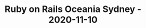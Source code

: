 ---
layout: post
title: Ruby on Rails Oceania Sydney - 2020-11-10
datetime: '2020-11-10T18:00:00+11:00'
name: Ruby on Rails Oceania Sydney
external_url: https://www.meetup.com/Ruby-On-Rails-Oceania-Sydney/events/hlnmbsybcpbnb/
online_event: true
year_month: 2020-11
---